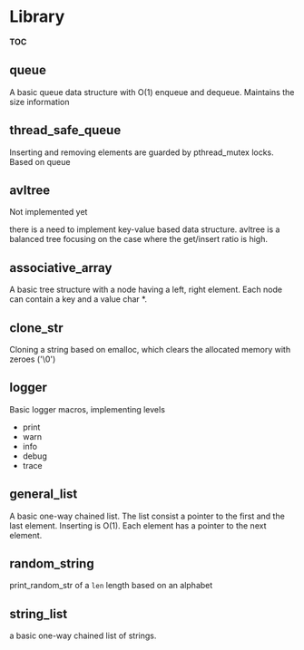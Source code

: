 
# Library

__TOC__

## queue

A basic queue data structure with O(1) enqueue and dequeue.
Maintains the size information

## thread_safe_queue

Inserting and removing elements are guarded by pthread_mutex locks.
Based on queue

## avltree

Not implemented yet

there is a need to implement key-value based data structure.
avltree is a balanced tree focusing on the case where the get/insert
ratio is high.

## associative_array

A basic tree structure with a node having a left, right element.
Each node can contain a key and a value char *.

## clone_str

Cloning a string based on emalloc, which clears the allocated memory with zeroes 
('\0')

## logger

Basic logger macros, implementing levels

* print
* warn
* info 
* debug
* trace

## general_list

A basic one-way chained list. 
The list consist a pointer to the first and the last element.
Inserting is O(1).
Each element has a pointer to the next element.

## random_string

print_random_str of a `len` length based on an alphabet

## string_list

a basic one-way chained list of strings.
